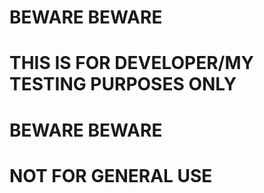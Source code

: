# BEWARE BEWARE 

# THIS IS FOR DEVELOPER/MY TESTING PURPOSES ONLY

# BEWARE BEWARE 

# NOT FOR GENERAL USE 
